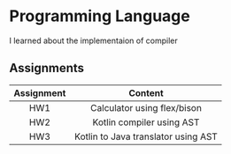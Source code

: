 # Programming Language

I learned about the implementaion of compiler

## Assignments

| Assignment |               Content               |
| :--------: | :---------------------------------: |
|    HW1     |     Calculator using flex/bison     |
|    HW2     |      Kotlin compiler using AST      |
|    HW3     | Kotlin to Java translator using AST |
